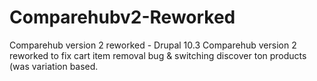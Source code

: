 # Comparehubv2-Reworked
Comparehub version 2 reworked - Drupal 10.3
Comparehub version 2 reworked to fix cart item removal bug & switching discover ton products (was variation based.
